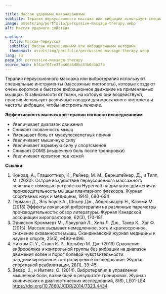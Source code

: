 ```yaml
---

title: Массаж ударными накачиваниями
subtitle: Терапия перкуссионного массажа или вибрации использует специальные инструменты (массажные пистолеты), которые создают очень короткое и быстрое вибрационное движение на обрабатываемой мышце. В зависимости от ткани, на которую наносят воздействие, практикующий использует различные насадки для массажного пистолета и частоты вибрации для настройки процедуры лечения.
image: assets/img/portfolio/percussive-massage-therapy.webp
alt: Массаж ударного действия

caption:
  title: Массаж-перкуссия
  subtitle: Массаж перкуссивными или вибрационными методами
  thumbnail: assets/img/portfolio/percussive-massage-therapy.webp
lang: ru
page_id: percussive-massage-therapy
source_hash: bf4acf07ee37b466a8d8bc83b0abb2fb
---
```

Терапия перкуссионного массажа или вибротерапия используют специальные инструменты (массажные пистолеты), которые создают очень короткое и быстрое вибрационное движение на применяемых мышцах. В зависимости от ткани, на которую они воздействуют, практик использует различные насадки для массажного пистолета и частоты вибрации, чтобы настроить лечение.

**Эффективность массажной терапии согласно исследованиям**
- Увеличивает диапазон движения
- Снижает скованность мышц
- Уменьшает боль от мускулоскелетных причин
- Увеличивает мышечную силу
- Увеличивает взрывную силу у спортсменов
- Снижает DOMS (мышечную боль после тренировки)
- Увеличивает кровоток под кожей

**Ссылки:**
1. Конрад, А., Глашюттнер, К., Рейнер, М. М., Бернштейнер, Д., и Тилп, М. (2020). Острое воздействие перкуссионного массажного лечения с помощью устройства Hypervolt на диапазон движения и производительность мышцы плантарного флексора. Журнал спортивных наук и медицины, 19(4), 690-694.
2. Германн Д., Эль Боусе А., Шньер Дж., Абделькадер Н., Каземи М. (2018) Эффекты локальной вибротерапии на различные параметры производительности: обзор литературы. Журнал Канадской ассоциации хиропракторов, 62(3), 170-181.
3. Эрикссон Кроммерт М., Лакурпай Л., Хилз Л. Дж., Такер К., Хаг Ф. (2015). Массаж вызывает немедленное, хоть и краткосрочное, снижение скованности мышц. Скандинавский журнал медицины и науки в спорте, 25(5), e490-e496.
4. Читхэм С. У., Сталл К. Р., Кольбер М. Дж. (2019) Сравнение виброролика и контрольной группы без вибрации на диапазон движения колен и порог болевой чувствительности: рандомизированное контролируемое исследование. Журнал спортивной реабилитации, 28(1), 39-45.
5. Векар, З., и Имтияз, С. (2014). Вибротерапия в управлении мышечной боли, возникшей в результате тренировок. Журнал клинических и диагностических исследований, 8(6), LE01-LE4. https://doi.org/10.7860/JCDR/2014/7323.4434